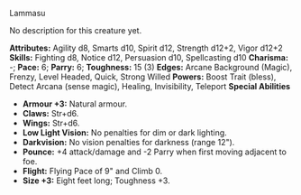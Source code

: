Lammasu

No description for this creature yet.

**Attributes:** Agility d8, Smarts d10, Spirit d12, Strength d12+2,
Vigor d12+2
**Skills:** Fighting d8, Notice d12, Persuasion d10, Spellcasting d10
**Charisma:** -; **Pace:** 6; **Parry:** 6; **Toughness:** 15 (3)
**Edges:** Arcane Background (Magic), Frenzy, Level Headed, Quick,
Strong Willed
**Powers:** Boost Trait (bless), Detect Arcana (sense magic), Healing,
Invisibility, Teleport
**Special Abilities**
- **Armour +3:** Natural armour.
- **Claws:** Str+d6.
- **Wings:** Str+d6.
- **Low Light Vision:** No penalties for dim or dark lighting.
- **Darkvision:** No vision penalties for darkness (range 12").
- **Pounce:** +4 attack/damage and -2 Parry when first moving adjacent
to foe.
- **Flight:** Flying Pace of 9" and Climb 0.
- **Size +3:** Eight feet long; Toughness +3.

